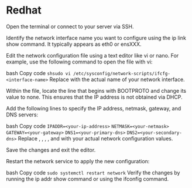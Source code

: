 # Redhat


Open the terminal or connect to your server via SSH.

Identify the network interface name you want to configure using the ip link show command. It typically appears as eth0 or ensXXX.

Edit the network configuration file using a text editor like vi or nano. For example, use the following command to open the file with vi:

bash
Copy code
```shsudo vi /etc/sysconfig/network-scripts/ifcfg-<interface-name>```
Replace <interface-name> with the actual name of your network interface.

Within the file, locate the line that begins with BOOTPROTO and change its value to none. This ensures that the IP address is not obtained via DHCP.

Add the following lines to specify the IP address, netmask, gateway, and DNS servers:

bash
Copy code
``IPADDR=<your-ip-address>``
``NETMASK=<your-netmask>``
``GATEWAY=<your-gateway>``
``DNS1=<your-primary-dns>``
``DNS2=<your-secondary-dns>``
Replace <your-ip-address>, <your-netmask>, <your-gateway>, <your-primary-dns>, and <your-secondary-dns> with your actual network configuration values.

Save the changes and exit the editor.

Restart the network service to apply the new configuration:

bash
Copy code
``sudo systemctl restart network``
Verify the changes by running the ip addr show command or using the ifconfig command.
